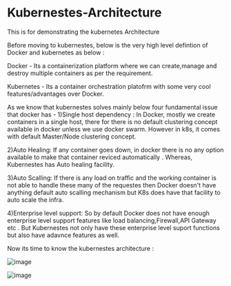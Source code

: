 # Kubernestes-Architecture
This is for demonstrating the kubernetes Architecture

Before moving to kubernestes, below is the very high level defintion of Docker and kubernetes as below : 

Docker - Its a containerization platform where we can create,manage and destroy multiple containers as per the requirement. 

Kubernetes - Its a container orchestration platofrm with some very cool features/advantages over Docker. 

As we know that kubernestes solves mainly below four fundamental issue that docker has - 
1)Single host dependency : In Docker, mostly we create containers in a single host, there for there is no default clustering concept available in docker unless we use docker swarm. However in k8s, it comes with default Master/Node clustering concept. 

2)Auto Healing: If any container goes down, in docker there is no any option available to make that container reviced automatically . Whereas, Kubernestes has Auto healing facility.

3)Auto Scalling: If there is any load on traffic and the working container is not able to handle these many of the requestes then Docker doesn't have anything default auto scalling mechanism but K8s does have that facility to auto scale the infra.

4)Enterprise level support: So by default Docker does not have enough enterprise level support features like load balancing,Firewall,API Gateway etc . But Kubernestes not only have these enterprise level suport functions but also have adavnce features as well. 

Now its time to know the kubernestes architecture : 

![image](https://github.com/ranajay9399/Kubernetes-Architecture/assets/122826508/0e9101e5-0fd4-4a42-8e32-f09f59867eac)

![image](https://github.com/ranajay9399/Kubernetes-Architecture/assets/122826508/a910f559-7d00-41d8-8d15-e7f78c323e30)





